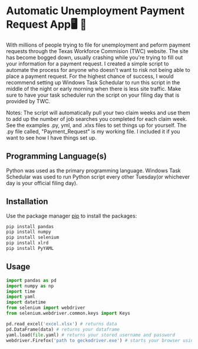 # Automatic Unemployment Payment Request App:desktop_computer: :briefcase:
With millions of people trying to file for unemployment and peform payment requests through the Texas Workforce Commision (TWC) website.  The site has become bogged down, usually crashing while you're trying to fill out your information for a payment request. I created a simple script to automate the process for anyone who doesn't want to risk not being able to place a payment request.  For the highest chance of success, I would recommend setting up Windows Task Schedular to run this script in the middle of the night or early morning when there is less site traffic. Make sure to have your task scheduler run the script on your filing day that is provided by TWC.

Notes:
The script will automatically pull your two claim weeks and use them to add up the number of job searches you completed for each claim week.
See the examples .py, yml, and .xlxs files to set things up for yourself.  The .py file called, "Payment_Request" is my working file.  I included it if you want to see how I have things set up.
 
## Programming Language(s)

Python was used as the primary programming language.
Windows Task Schedular was used to run Python script every other Tuesday(or whichever day is your official filing day).


## Installation

Use the package manager [pip](https://pip.pypa.io/en/stable/) to install the packages:

```bash
pip install pandas
pip install numpy
pip install selenium
pip install xlrd
pip install PyYAML
```

## Usage

```python
import pandas as pd
import numpy as np
import time
import yaml
import datetime
from selenium import webdriver
from selenium.webdriver.common.keys import Keys

pd.read_excel('excel.xlsx') # returns data
pd.DataFrame(data) # returns your dataframe
yaml.load(file.yaml) # returns your stored username and password
webdriver.Firefox('path to geckodriver.exe') # starts your browser using geckodriver.exe
```
